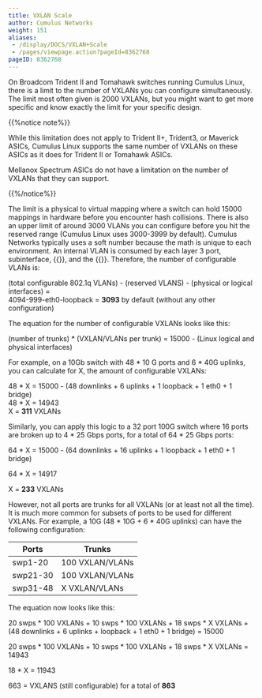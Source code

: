 ```yaml
---
title: VXLAN Scale
author: Cumulus Networks
weight: 151
aliases:
 - /display/DOCS/VXLAN+Scale
 - /pages/viewpage.action?pageId=8362768
pageID: 8362768
---
```

On Broadcom Trident II and Tomahawk switches running Cumulus Linux,
there is a limit to the number of VXLANs you can configure
simultaneously. The limit most often given is 2000 VXLANs, but you might
want to get more specific and know exactly the limit for your specific
design.

{{%notice note%}}

While this limitation does not apply to Trident II+, Trident3, or Maverick
ASICs, Cumulus Linux supports the same number of VXLANs on these ASICs
as it does for Trident II or Tomahawk ASICs.

Mellanox Spectrum ASICs do not have a limitation on the number of VXLANs
that they can support.

{{%/notice%}}

The limit is a physical to virtual mapping where a switch can hold 15000
mappings in hardware before you encounter hash collisions. There is also
an upper limit of around 3000 VLANs you can configure before you hit the
reserved range (Cumulus Linux uses 3000-3999 by default). Cumulus
Networks typically uses a soft number because the math is unique to each
environment. An internal VLAN is consumed by each layer 3 port, subinterface,
{{<link url="Traditional-Bridge-Mode" text="traditional bridge">}},
and the {{<link url="VLAN-aware-Bridge-Mode" text="VLAN-aware bridge">}}.
Therefore, the number of configurable VLANs is:

(total configurable 802.1q VLANs) - (reserved VLANS) - (physical or logical interfaces) =  
4094-999-eth0-loopback = **3093** by default (without any other
configuration)

The equation for the number of configurable VXLANs looks like this:

(number of trunks) \* (VXLAN/VLANs per trunk) = 15000 - (Linux logical
and physical interfaces)

For example, on a 10Gb switch with 48 \* 10 G ports and 6 \* 40G
uplinks, you can calculate for X, the amount of configurable VXLANs:

48 \* X = 15000 - (48 downlinks + 6 uplinks + 1 loopback + 1 eth0 + 1
bridge)  
48 \* X = 14943  
X = **311** VXLANs

Similarly, you can apply this logic to a 32 port 100G switch where 16
ports are broken up to 4 \* 25 Gbps ports, for a total of 64 \* 25 Gbps
ports:

64 \* X = 15000 - (64 downlinks + 16 uplinks + 1 loopback + 1 eth0 + 1
bridge)

64 \* X = 14917

X = **233** VXLANs

However, not all ports are trunks for all VXLANs (or at least not all
the time). It is much more common for subsets of ports to be used for
different VXLANs. For example, a 10G (48 \* 10G + 6 \* 40G uplinks) can
have the following configuration:

| Ports    | Trunks          |
| -------- | --------------- |
| swp1-20  | 100 VXLAN/VLANs |
| swp21-30 | 100 VXLAN/VLANs |
| swp31-48 | X VXLAN/VLANs   |

The equation now looks like this:

20 swps \* 100 VXLANs + 10 swps \* 100 VXLANs + 18 swps \* X VXLANs +
(48 downlinks + 6 uplinks + loopback + 1 eth0 + 1 bridge) = 15000

20 swps \* 100 VXLANs + 10 swps \* 100 VXLANs + 18 swps \* X VXLANs =
14943

18 \* X = 11943

663 = VXLANS (still configurable) for a total of **863**

